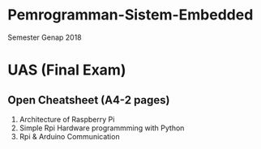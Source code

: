 # Pemrogramman-Sistem-Embedded
Semester Genap 2018

# UAS (Final Exam) #

## Open Cheatsheet  (A4-2 pages) ##

1. Architecture of Raspberry Pi
2. Simple Rpi Hardware programmming with Python
3. Rpi & Arduino Communication 


